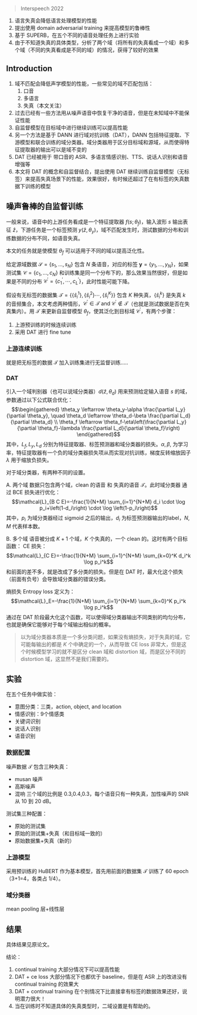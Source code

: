 > Interspeech 2022

1. 语言失真会降低语言处理模型的性能
2. 提出使用 domain adversarial training 来提高模型的鲁棒性
3. 基于 SUPERB，在五个不同的语音处理任务上进行实验
4. 由于不知道失真的具体类型，分析了两个域（将所有的失真看成一个域）和多个域（不同的失真看成是不同的域）的情况，获得了较好的效果

## Introduction

1. 域不匹配会降低声学模型的性能，一些常见的域不匹配包括：
	1. 口音
	2. 多语言
	3. 失真（本文关注）
2. 过去已经有一些方法用从噪声语音中恢复干净的语音，但是在未知域中不能保证性能
3. 自监督模型在目标域中进行继续训练可以提高性能
4. 另一个方法是基于 DANN 进行域对抗训练（DAT），DANN 包括特征提取、下游模型和联合训练的域分类器。域分类器用于区分目标域和源域，从而使得特征提取器的输出可以是域不变的
5. DAT 已经被用于 带口音的 ASR、多语言情感识别、TTS、说话人识别和语音增强等
6. 本文将 DAT 的概念和自监督结合，提出使用 DAT 继续训练自监督模型（无标签）来提高失真场景下的性能，效果很好，有时候还超过了在有标签的失真数据下训练的模型

## 噪声鲁棒的自监督训练

一般来说，语音中的上游任务看成是一个特征提取器 $f(s;\theta_f)$，输入波形 $s$ 输出表征 $\hat{z}$，下游任务是一个标签预测 $y(\hat{z},\theta_y)$，域不匹配发生时，测试数据的分布和训练数据的分布不同，如语音失真。

本文的任务就是使模型 $\theta_f$ 可以适用于不同的域以提高泛化性。

给定源域数据 $\mathcal{S}=\{s_1,\dots,s_N\}$ 包含 $N$ 条语音，对应的标签 $\mathbf{y}=\{y_1,\dots,y_N\}$，如果测试集 $\mathcal{C}=\{c_1,\dots,c_N\}$ 和训练集是同一个分布下的，那么效果当然很好，但是如果是不同的分布 $\mathcal{C}^{\prime}=\left\{c_1^{\prime}, \cdots, c_L^{\prime}\right\}$，此时性能可能下降。

假设有无标签的数据集 $\mathcal{T}=\left\{\left\{\hat{s}_i^1\right\},\left\{\hat{s}_i^2\right\} \cdots,\left\{\hat{s}_i^K\right\}\right\}$ 包含 $K$ 种失真，$\left\{\hat{s}_i^k\right\}$ 是失真 $k$ 的音频集合，本文考虑两种情形，$\mathcal{C}^{\prime} \in \mathcal{T} \text { and } \mathcal{C}^{\prime} \notin \mathcal{T}$（也就是测试数据是否在失真集内）。用 $\mathcal{T}$ 来更新自监督模型 $\theta_f$，使其泛化到目标域 $\mathcal{C}^{\prime}$，有两个步骤：
1. 上游预训练的时候连续训练
2. 采用 DAT 进行 fine tune

### 上游连续训练

就是把无标签的数据 $\mathcal{T}$ 加入训练集进行无监督训练.....

### DAT

引入一个域判别器（也可以说域分类器）$d(\hat{z},\theta_d)$ 用来预测给定输入语音 $s$ 的域，参数通过以下公式联合优化：$$\begin{gathered}
\theta_y \leftarrow \theta_y-\alpha \frac{\partial L_y}{\partial \theta_y}, \quad \theta_d \leftarrow \theta_d-\beta \frac{\partial L_d}{\partial \theta_d} \\
\theta_f \leftarrow \theta_f-\eta\left(\frac{\partial L_y}{\partial \theta_f}-\lambda \frac{\partial L_d}{\partial \theta_f}\right)
\end{gathered}$$
其中，$L_f,L_y,L_d$ 分别为特征提取器、标签预测器和域分类器的损失。$\alpha,\beta,$ 为学习率，特征提取器有一个负的域分类器损失项从而实现对抗训练，梯度反转缩放因子 $\lambda$ 用于缩放负损失。

对于域分类器，有两种不同的设置。

A. 两个域
数据只包含两个域，clean 的语音 和 失真的语音 $\mathcal{T}$。此时域分类器 通过 BCE 损失进行优化：$$\mathcal{L}_{B C E}=-\frac{1}{N+M} \sum_{i=1}^{N+M} d_i \cdot \log p_i+\left(1-d_i\right) \cdot \log \left(1-p_i\right)$$
其中，$p_i$ 为域分类器经过 sigmoid 之后的输出，$d_i$ 为标签预测器输出的label，$N,M$ 代表样本数。

B. 多个域
语音被分成 $K+1$ 个域，$K$ 个失真的，一个 clean 的。这时有两个目标函数：
CE 损失：$$\mathcal{L}_{C E}=-\frac{1}{N+M} \sum_{i=1}^{N+M} \sum_{k=0}^K d_i^k \log p_i^k$$
和前面的差不多，就是改成了多分类的损失。但是在 DAT 时，最大化这个损失（前面有负号）会导致域分类器的错误分类。

熵损失 Entropy loss 定义为：$$\mathcal{L}_E=-\frac{1}{N+M} \sum_{i=1}^{N+M} \sum_{k=0}^K p_i^k \log p_i^k$$
通过在 DAT 阶段最大化这个函数，可以使得域分类器输出不同类别的均匀分布，也就是确保它能够对于每个域输出相似的概率。
> 以为域分类器本质是一个多分类问题，如果没有熵损失，对于失真的域，它可能每输出的都是 $K$ 个中确定的一个，从而导致 CE loss 非常大，但是这个时候模型学习的就不是区分 clean 域和 distortion 域，而是区分不同的 distortion 域，这显然不是我们需要的。


## 实验

在五个任务中做实验：
+ 意图分类：三类，action, object, and location
+ 情感识别：9个情感类
+ 关键词识别
+ 说话人识别
+ 语音识别

### 数据配置

噪声数据 $\mathcal{T}$ 包含三种失真：
+ musan 噪声
+ 高斯噪声
+ 混响
三个域的比例是 0.3,0.4,0.3，每个语音只有一种失真，加性噪声的 SNR 从 10 到 20 dB。

测试集三种配置：
+ 原始的测试集
+ 原始的测试集+失真（和目标域一致的）
+ 原始数据集+失真（新的）

### 上游模型

采用预训练的 HuBERT 作为基本模型，首先用前面的数据集 $\mathcal{T}$ 训练了 60 epoch（3+1=4，各类占 1/4）。

### 域分类器

mean pooling 层+线性层

## 结果

具体结果见原论文。

结论：
1. continual training 大部分情况下可以提高性能
2. DAT + ce loss 大部分情况下也都优于 baseline，但是在 ASR 上的改进没有 continual training 的效果大
3. DAT + continual training 在个别情况下比直接拿有标签的数据效果还好，说明潜力很大！
4. 当在训练时不知道具体的失真类型时，二域设置是有帮助的。
